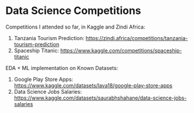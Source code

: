 # Data Science Competitions

Competitions I attended so far, in Kaggle and Zindi Africa:
1. Tanzania Tourism Prediction: https://zindi.africa/competitions/tanzania-tourism-prediction
2. Spaceship Titanic: https://www.kaggle.com/competitions/spaceship-titanic

EDA + ML implementation on Known Datasets:

1. Google Play Store Apps: https://www.kaggle.com/datasets/lava18/google-play-store-apps
2. Data Science Jobs Salaries: https://www.kaggle.com/datasets/saurabhshahane/data-science-jobs-salaries
